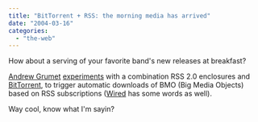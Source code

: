 ```yaml
---
title: "BitTorrent + RSS: the morning media has arrived"
date: "2004-03-16"
categories: 
  - "the-web"
---
```


How about a serving of your favorite band's new releases at breakfast?

[Andrew Grumet](http://grumet.net/) [experiments](http://blogs.law.harvard.edu/tech/bitTorrent) with a combination RSS 2.0 enclosures and [BitTorrent](http://bitconjurer.org/BitTorrent/), to trigger automatic downloads of BMO (Big Media Objects) based on RSS subscriptions ([Wired](http://www.wired.com/news/print/0,1294,62651,00.html) has some words as well).

Way cool, know what I'm sayin?
